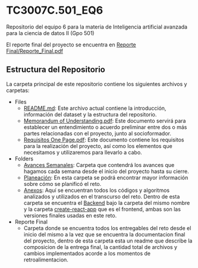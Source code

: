 # TC3007C.501_EQ6
Repositorio del equipo 6 para la materia de Inteligencia artificial avanzada para la ciencia de datos II (Gpo 501)

El reporte final del proyecto se encuentra en [Reporte Final/Reporte_Final.pdf](./Reporte%20Final/Reporte_Final.pdf)

## Estructura del Repositorio 
La carpeta principal de este repositorio contiene los siguientes archivos y carpetas:

- Files
   - [README.md](./README.md): Este archivo actual contiene la introducción, información del dataset y la estructura del repositorio.
   - [Memorandum of Understanding.pdf](./Memorandum%20of%20Understanding.pdf): Este documento servirá para establecer un entendimiento o acuerdo preliminar entre dos o más partes relacionadas con el proyecto, junto al socioformador.
   - [Requisitos One Page.pdf](./Requisitos%20One%20Page.pdf): Este documento contiene los requisitos para la realización del proyecto, así como los elementos que necesitamos y utilizaremos para llevarlo a cabo.
- Folders
   - [Avances Semanales](./Avances%20Semanales): Carpeta que contendrá los avances que hagamos cada semana desde el inicio del proyecto hasta su cierre.
   - [Planeación](./Planeación): En esta carpeta se podrá encontrar mayor información sobre cómo se planificó el reto.
   - [Anexos](./Anexos): Aquí se encuentran todos los códigos y algoritmos analizados y utilizados en el transcurso del reto. Dentro de esta carpeta se encuentra el [Backend](./Anexos/backend/) bajo la carpeta del mismo nombre y la carpeta [create-react-app](./Anexos/create-react-app/) que es el frontend, ambas son las versiones finales usadas en este reto.
- Reporte Final
   - Carpeta donde se encuentra todos los entregables del reto desde el inicio del mismo a la vez que se encuentra la documentacion final del proyecto, dentro de esta carpeta esta un readme que describe la composicion de la entrega final, la cantidad total de archivos y cambios implementados acorde a los momentos de retroalimentacion.
